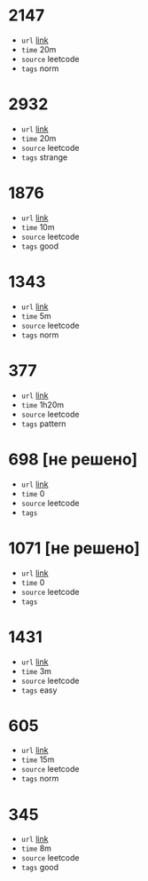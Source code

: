# 2147
- `url` [link](https://leetcode.com/problems/number-of-ways-to-divide-a-long-corridor/description/?envType=daily-question&envId=2023-11-28)
- `time` 20m
- `source` leetcode
- `tags` norm
# 2932
- `url` [link](https://leetcode.com/problems/maximum-strong-pair-xor-i/description/)
- `time` 20m
- `source` leetcode
- `tags` strange
# 1876
- `url` [link](https://leetcode.com/problems/substrings-of-size-three-with-distinct-characters/)
- `time` 10m
- `source` leetcode
- `tags` good
# 1343
- `url` [link](https://leetcode.com/problems/number-of-sub-arrays-of-size-k-and-average-greater-than-or-equal-to-threshold/description/)
- `time` 5m
- `source` leetcode
- `tags` norm
# 377
- `url` [link](https://leetcode.com/problems/combination-sum-iv/description/)
- `time` 1h20m
- `source` leetcode
- `tags` pattern
# 698 [не решено]
- `url` [link](https://leetcode.com/problems/partition-to-k-equal-sum-subsets/description/)
- `time` 0
- `source` leetcode
- `tags` 
# 1071 [не решено]
- `url` [link](https://leetcode.com/problems/greatest-common-divisor-of-strings/description/)
- `time` 0
- `source` leetcode
- `tags` 
# 1431
- `url` [link](https://leetcode.com/problems/kids-with-the-greatest-number-of-candies/description/?envType=study-plan-v2&envId=leetcode-75)
- `time` 3m
- `source` leetcode
- `tags` easy
# 605
- `url` [link](https://leetcode.com/problems/can-place-flowers/description/?envType=study-plan-v2&envId=leetcode-75)
- `time` 15m
- `source` leetcode
- `tags` norm
# 345
- `url` [link](https://leetcode.com/problems/reverse-vowels-of-a-string/description/?envType=study-plan-v2&envId=leetcode-75)
- `time` 8m
- `source` leetcode
- `tags` good